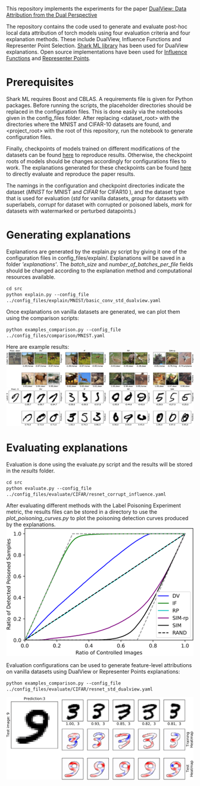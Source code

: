 This repository implements the experiments for the paper [DualView: Data Attribution from the Dual Perspective](https://arxiv.org/abs/2402.12118)

The repository contains the code used to generate and evaluate post-hoc local data attribution of torch models using four evaluation criteria and four explanation methods. These include DualView, Influence Functions and Representer Point Selection. [Shark ML library](https://github.com/Shark-ML/Shark) has been used for DualView explanations. Open source implementations have been used for [Influence Functions](https://github.com/nimarb/pytorch_influence_functions) and [Representer Points](https://github.com/chihkuanyeh/Representer_Point_Selection).

# Prerequisites
Shark ML requires Boost and CBLAS. A requirements file is given for Python packages.
Before running the scripts, the placeholder directories should be replaced in the configuration files. This is done easily via the notebooks given in the config_files folder. After replacing <dataset_root> with the directories where the MNIST and CIFAR-10 datasets are found, and <project_root> with the root of this repository, run the notebook to generate configuration files. 

Finally, checkpoints of models trained on different modifications of the datasets can be found [here](https://datacloud.hhi.fraunhofer.de/s/wnjRb45mFeo8Af8) to reproduce results. Otherwise, the checkpoint roots of models should be changes accordingly for configurations files to work. The explanations generated for these checkpoints can be found [here](https://datacloud.hhi.fraunhofer.de/s/AG3MNJ42rGBRyCx) to directly evaluate and reproduce the paper results.

The namings in the configuration and checkpoint directories indicate the dataset (*MNIST* for MNIST and *CIFAR* for CIFAR10 ), and the dataset type that is used for evaluation (*std* for vanilla datasets, *group* for datasets with superlabels, *corrupt* for dataset with corrupted or poisoned labels, *mark* for datasets with watermarked or perturbed datapoints.)

# Generating explanations
Explanations are generated by the explain.py script by giving it one of the configuration files in config_files/explain/. Explanations will be saved in a folder *'explanations'*.
The *batch_size* and *number_of_batches_per_file* fields should be changed according to the explanation method and computational resources available.

    cd src
    python explain.py --config_file ../config_files/explain/MNIST/basic_conv_std_dualview.yaml

Once explanations on vanilla datasets are generated, we can plot them using the comparison scripts:

    python examples_comparison.py --config_file ../config_files/comparison/MNIST.yaml
   
Here are example results:
![](img/CIFAR-1.png)
![](img/whiteMNIST-1.png)
# Evaluating explanations
Evaluation is done using the evaluate.py script and the results will be stored in the *results* folder.
    
    cd src
    python evaluate.py --config_file ../config_files/evaluate/CIFAR/resnet_corrupt_influence.yaml

After evaluating different methods with the Label Poisoning Experiment metric, the results files can be stored in a directory to use the *plot_poisoning_curves.py* to plot the poisoning detection curves produced by the explanations.
![](img/MNIST_label_posioning_curve-1.png)

Evaluation configurations can be used to generate feature-level attributions on vanilla datasets using DualView or Representer Points explanations:
    
    python examples_comparison.py --config_file ../config_files/evaluate/CIFAR/resnet_std_dualview.yaml

![](img/white_feature_attribution_single_outline-1.png)
